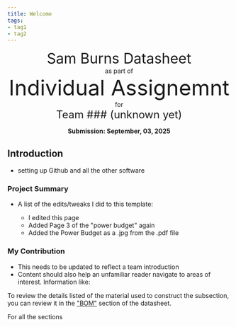 ```yaml
---
title: Welcome
tags:
- tag1
- tag2
---
```

<center>
<font size= "6">Sam Burns Datasheet</font><br>
as part of<br>
<font size= "8"> Individual Assignemnt</font><br>
for<br>
<font size= "5"> Team ### (unknown yet)</font><br>

**Submission: September, 03, 2025**
</center>

## Introduction

* setting up Github and all the other software

### Project Summary

* A list of the edits/tweaks I did to this template:

    * I edited this page
    * Added Page 3 of the "power budget" again
    * Added the Power Budget as a .jpg from the .pdf file


### My Contribution

* This needs to be updated to reflect a team introduction
* Content should also help an unfamiliar reader navigate to areas of interest. Information like:

To review the details listed of the material used to construct the subsection, you can review it in the ["BOM"](https://embedded-systems-design.github.io/EGR304DataSheetTemplate/03-BOM/BOM/) section of the datasheet.

For all the sections

